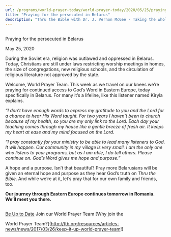 ```yaml
---
url: /programs/world-prayer-today/world-prayer-today/2020/05/25/praying-for-the-persecuted-in-belarus
title: "Praying for the persecuted in Belarus"
description: "Thru the Bible with Dr. J. Vernon McGee - Taking the whole Word to the whole world"
---
```







## 
 Praying for the persecuted in Belarus


May 25, 2020




During the Soviet era, religion was outlawed and oppressed in Belarus. Today, Christians are still under laws restricting worship meetings in homes, the size of congregations, new religious schools, and the circulation of religious literature not approved by the state.


Welcome, World Prayer Team. This week as we travel on our knees we’re praying for continued access to God’s Word in Eastern Europe, today specifically in Belarus. For many it’s a lifeline, like this listener named Kiryla explains.


*“I don’t have enough words to express my gratitude to you and the Lord for a chance to hear His Word taught. For two years I haven’t been to church because of my health, so you are my only link to the Lord. Each day your teaching comes through my house like a gentle breeze of fresh air. It keeps my heart at ease and my mind focused on the Lord.*


*“I pray constantly for your ministry to be able to lead many listeners to God. It will happen. Our community in my village is very small. I am the only one who listens to your programs, but as I am able, I do tell others. Please continue on. God’s Word gives me hope and purpose.”*


A hope and a purpose. Isn’t that beautiful? Pray more Belarusians will be given an eternal hope and purpose as they hear God’s truth on *Thru the Bible*. And while we’re at it, let’s pray that for our own family and friends, too.


**Our journey through Eastern Europe continues tomorrow in Romania. We’ll meet you there.**







## 




[Be Up to Date](http://feeds.feedburner.com/WorldPrayerToday "World Prayer Today RSS Feed")
Join our World Prayer Team
[Why join the  

World Prayer Team?](http://ttb.org/resources/articles-news/news/2017/03/26/keep-it-up-world-prayer-team!)




